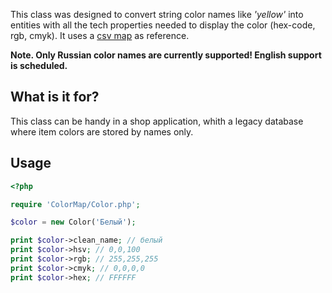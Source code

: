 This class was designed to convert string color names like *'yellow'* into entities with all the tech properties needed to display the color (hex-code, rgb, cmyk). It uses a [csv map](https://github.com/yentsun/ColorMap/blob/master/map.csv) as reference.

**Note. Only Russian color names are currently supported! English support is scheduled.**

What is it for?
---------------

This class can be handy in a shop application, whith a legacy database where item colors are stored by names only.

Usage
-----

```php
<?php

require 'ColorMap/Color.php';

$color = new Color('Белый');

print $color->clean_name; // белый
print $color->hsv; // 0,0,100
print $color->rgb; // 255,255,255
print $color->cmyk; // 0,0,0,0
print $color->hex; // FFFFFF
```